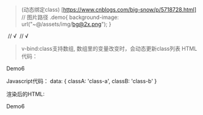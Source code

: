 > (动态绑定class) [https://www.cnblogs.com/big-snow/p/5718728.html]
// 图片路径
.demo{
  background-image: url("~@/assets/img/bg@2x.png");
}

<img :src="require('./assets/images/03.jpg')" alt=""> // √
<img :src="require('./assets/images/'+ this.imgName +'.jpg')" alt=""> // √

> v-bind:class支持数组, 数组里的变量改变时，会动态更新class列表
HTML代码：
<div :class="[classA, classB]">Demo6</div>

Javascript代码：
data: {
  classA: 'class-a',
  classB: 'class-b'
}

渲染后的HTML:
<div class="class-a class-b">Demo6</div>
